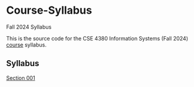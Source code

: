 # Course-Syllabus
Fall 2024 Syllabus

This is the source code for the CSE 4380 Information Systems (Fall 2024) [course](http://www.cse4380.org) syllabus.  

## Syllabus

[Section 001](https://github.com/CSE4380-Fall-2024/Course-Syllabus/blob/main/PDF/Section_010_Fall_2024.pdf)


